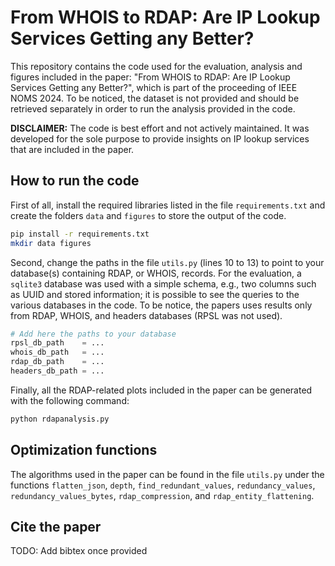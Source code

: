 # From WHOIS to RDAP: Are IP Lookup Services Getting any Better?

This repository contains the code used for the evaluation, analysis and figures included in the paper: "From WHOIS to RDAP: Are IP Lookup Services Getting any Better?", which is part of the proceeding of IEEE NOMS 2024. To be noticed, the dataset is not provided and should be retrieved separately in order to run the analysis provided in the code.

**DISCLAIMER:** The code is best effort and not actively maintained. It was developed for the sole purpose to provide insights on IP lookup services that are included in the paper.

## How to run the code

First of all, install the required libraries listed in the file `requirements.txt` and create the folders `data` and `figures` to store the output of the code.

```sh
pip install -r requirements.txt
mkdir data figures
```

Second, change the paths in the file `utils.py` (lines 10 to 13) to point to your database(s) containing RDAP, or WHOIS, records. For the evaluation, a `sqlite3` database was used with a simple schema, e.g., two columns such as UUID and stored information; it is possible to see the queries to the various databases in the code. To be notice, the papers uses results only from RDAP, WHOIS, and headers databases (RPSL was not used).

```python
# Add here the paths to your database
rpsl_db_path    = ...
whois_db_path   = ...
rdap_db_path    = ...
headers_db_path = ...
```

Finally, all the RDAP-related plots included in the paper can be generated with the following command:

```sh
python rdapanalysis.py
```

## Optimization functions

The algorithms used in the paper can be found in the file `utils.py` under the functions `flatten_json`, `depth`, `find_redundant_values`, `redundancy_values`, `redundancy_values_bytes`, `rdap_compression`, and `rdap_entity_flattening`.

## Cite the paper
TODO: Add bibtex once provided

